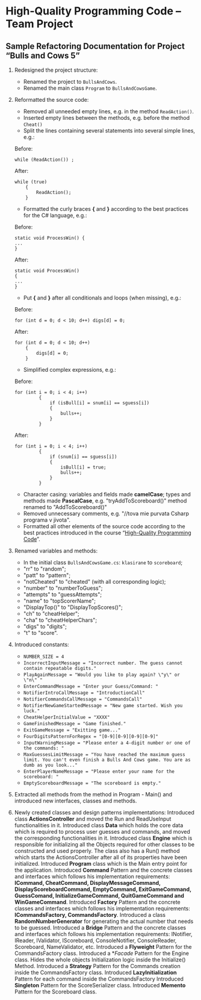 High-Quality Programming Code – Team Project
============================================

Sample Refactoring Documentation for Project “Bulls and Cows 5”                                                                                                                          
---------------------------------------------------------------

1.  Redesigned the project structure:
	-   Renamed the project to `BullsAndCows`.
	-   Renamed the main class `Program` to `BullsAndCowsGame`.
	
2.  Reformatted the source code:
	-   Removed all unneeded empty lines, e.g. in the method `ReadAction()`.
	-   Inserted empty lines between the methods, e.g. before the method `Cheat()`
	-   Split the lines containing several statements into several simple lines, e.g.:
	
	Before:
	
		while (ReadAction()) ;
		
	After:

		while (true)
            {
                ReadAction();
            }
			

	-   Formatted the curly braces **{** and **}** according to the best practices for the C\# language, e.g.:
	
	Before:
	
		static void ProcessWin() {
		...
		}
		
	After:
	
		static void ProcessWin() 
        {
		...
		}
	
	-   Put **{** and **}** after all conditionals and loops (when missing), e.g.:
	
	Before:
	
		for (int d = 0; d < 10; d++) digs[d] = 0;
		
	After:

		for (int d = 0; d < 10; d++)
            {
                digs[d] = 0;              
            }
	
	-   Simplified complex expressions, e.g.: 
	
	Before:
	
		for (int i = 0; i < 4; i++)
                 {
                     if (isBull[i] = snum[i] == sguess[i])
					 {
                         bulls++;
                     }
				 }
				 
	After:

		for (int i = 0; i < 4; i++)
                 {
                     if (snum[i] == sguess[i])
                     {
                         isBull[i] = true;
                         bulls++;
                     }
                 }       
		
	-   Character casing: variables and fields made **camelCase**; types and methods made **PascalCase**, e.g. "tryAddToScoreboard()" method renamed to "AddToScoreboard()"
	-   Removed unnecessary comments, e.g. "//tova mie purvata Csharp programa v jivota".
	-   Formatted all other elements of the source code according to the best practices introduced in the course “[High-Quality Programming Code](http://telerikacademy.com/Courses/Courses/Details/244)”.

3.  Renamed variables and methods:
	-   In the initial class `BullsAndCowsGame.cs`: `klasirane` to `scoreboard`;
	-	"rr" to "random";
	-	"patt" to "pattern";
	-	"notCheated" to "cheated" (with all corresponding logic);
	-	"number" to "numberToGuess";
	-	"attempts" to "guessAttempts";
	-	"name" to "topScorerName";
	-	"DisplayTop()" to "DisplayTopScores()";
	-	"ch" to "cheatHelper";
	-	"cha" to "cheatHelperChars";
	-	"digs" to "digits";
	-	"t" to "score".

4.  Introduced constants:
	-   `NUMBER_SIZE = 4`
	-   `IncorrectInputMessage = "Incorrect number. The guess cannot contain repeatable digits."`
	-   `PlayAgainMessage = "Would you like to play again? \"y\" or \"n\" "`
	-   `EnterCommandMessage = "Enter your Guess/Command: "`
	-   `NotifierIntroCallMessage = "IntroductionCall"`
	-   `NotifierCommandsCallMessage = "CommandsCall"`
	-   `NotifierNewGameStartedMessage = "New game started. Wish you luck."`
	-   `CheatHelperInitialValue = "XXXX"`
	-   `GameFinishedMessage = "Game finished."`
	-   `ExitGameMessage = "Exitting game..."`
	-   `FourDigitsPatternForRegex = "[0-9][0-9][0-9][0-9]"`
	-   `InputWarningMessage = "Please enter a 4-digit number or one of the commands: "`
	-   `MaxGuessesLimitMessage = "You have reached the maximum guess limit. You can't even finish a Bulls And Cows game. You are as dumb as you look..."`
	-   `EnterPlayerNameMessage = "Please enter your name for the scoreboard: "`
	-   `EmptyScoreboardMessage = "The scoreboard is empty."`

5.  Extracted all methods from the method in Program - Main() and introduced new interfaces, classes and methods.
6.  Newly created classes and design patterns implementations:
	Introduced class **ActionsController** and moved the Run and ReadUseInput functionalities in it.
	Introduced class **Data** which holds the core data which is required to process  user guesses and commands, and moved the corresponding functionalities in it.
	Introduced class **Engine** which is responsible for initializing all the Objects required for other classes to be constructed and used properly. The class also has a Run() method which starts the ActionsController after all of its properties have been initialized.
	Introduced **Program** class which is the Main entry point for the application.
	Introduced **Command** Pattern and the concrete classes and interfaces which follows his implementation requirements: **ICommand, CheatCommand, DisplayMessageCommand, DisplayScoreboardCommand, EmptyCommand, ExitGameCommand, GuessComand, InitializeGameCommand, QuitGameCommand and WinGameCommand**.
	Introduced **Factory** Pattern and the concrete classes and interfaces which follows his implementation requirements: **ICommandsFactory, CommandsFactory**.
	Introduced a class **RandomNumberGenerator** for generating the actual number that needs to be guessed. 
	Introduced a **Bridge** Pattern and the concrete classes and interfaces which follows his implementation requirements: INotifier, IReader, IValidator, IScoreboard, ConsoleNotifier, ConsoleReader, Scoreboard, NameValidator, etc.
	Introduced a **Flyweight** Pattern for the CommandsFactory class.
	Introduced a **Facade* Pattern for the Engine class. Hides the whole objects  Initialization logic inside the Initialize() Method.
	Introduced a **Strategy** Pattern for the Commands creation inside the CommandsFactory class.
	Introduced **LazyInitialization** Pattern for each command inside the CommandsFactory
	Introduced **Singleton** Pattern for the ScoreSerializer class.
	Introduced **Memento** Pattern for the Scoreboard class.